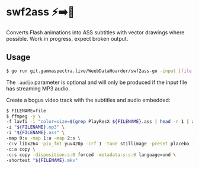 # swf2ass ⚡➡️🍑

Converts Flash animations into ASS subtitles with vector drawings where possible. Work in progress, expect broken output.

## Usage

```bash
$ go run git.gammaspectra.live/WeebDataHoarder/swf2ass-go -input [file.swf] -output [file.ass] -audio [file.mp3]
```

The `-audio` parameter is optional and will only be produced if the input file has streaming MP3 audio.

Create a bogus video track with the subtitles and audio embedded:
```bash
$ FILENAME=file
$ ffmpeg -y \
-f lavfi -i "color=size=$(grep PlayResX ${FILENAME}.ass | head -n 1 | awk '{ print $2 }')x$(grep PlayResY ${FILENAME}.ass | head -n 1 | awk '{ print $2 }'):rate=$(grep '?dummy' ${FILENAME}.ass | head -n 1 | awk -F: '{ print $3 }'):color=black" \
-i "${FILENAME}.mp3" \
-i "${FILENAME}.ass" \
-map 0:v -map 1:a -map 2:s \
-c:v libx264 -pix_fmt yuv420p -crf 1 -tune stillimage -preset placebo -x264-params keyint=240 \
-c:a copy \
-c:s copy -disposition:s:0 forced -metadata:s:s:0 language=und \
-shortest "${FILENAME}.mkv"
```